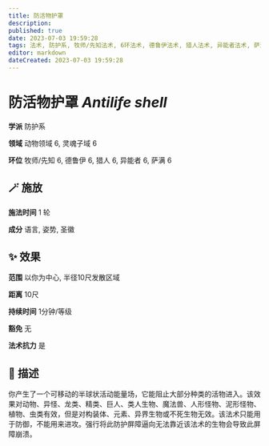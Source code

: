 ```yaml
---
title: 防活物护罩
description: 
published: true
date: 2023-07-03 19:59:28
tags: 法术, 防护系, 牧师/先知法术, 6环法术, 德鲁伊法术, 猎人法术, 异能者法术, 萨满法术, 动物领域, 灵魂子域
editor: markdown
dateCreated: 2023-07-03 19:59:28
---
```


# **防活物护罩** *Antilife shell*

**学派** 防护系 

**领域** 动物领域 6, 灵魂子域 6

**环位** 牧师/先知 6, 德鲁伊 6, 猎人 6, 异能者 6, 萨满 6

## 🪄 施放

**施法时间** 1 轮

**成分** 语言, 姿势, 圣徽

## ✨ 效果  

**范围** 以你为中心, 半径10尺发散区域

**距离** 10尺  

**持续时间** 1分钟/等级 

**豁免** 无

**法术抗力** 是

## 📖 描述

你产生了一个可移动的半球状活动能量场，它能阻止大部分种类的活物进入。该效果对动物、异怪、龙类、精类、巨人、类人生物、魔法兽、人形怪物、泥形怪物、植物、虫类有效，但是对构装体、元素、异界生物或不死生物无效。该法术只能用于防御，不能用来进攻。强行将此防护屏障逼向无法靠近该法术的生物会导致此屏障崩溃。
    